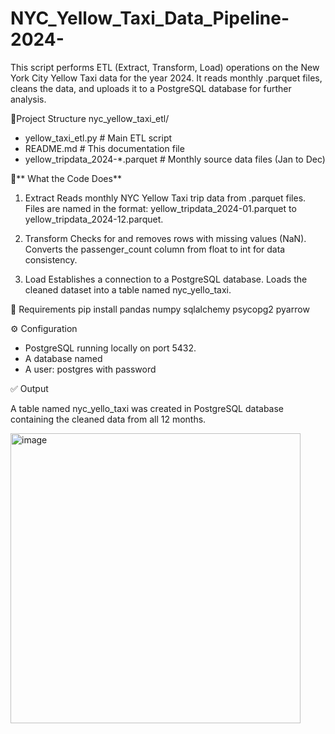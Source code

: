 # NYC_Yellow_Taxi_Data_Pipeline-2024-

This script performs ETL (Extract, Transform, Load) operations on the New York City Yellow Taxi data for the year 2024. It reads monthly .parquet files, cleans the data, and uploads it to a PostgreSQL database for further analysis.

📁Project Structure
nyc_yellow_taxi_etl/
* yellow_taxi_etl.py      # Main ETL script
* README.md               # This documentation file
* yellow_tripdata_2024-*.parquet  # Monthly source data files (Jan to Dec)

🚀** What the Code Does**
1. Extract
Reads monthly NYC Yellow Taxi trip data from .parquet files.
Files are named in the format: yellow_tripdata_2024-01.parquet to yellow_tripdata_2024-12.parquet.

2. Transform
Checks for and removes rows with missing values (NaN).
Converts the passenger_count column from float to int for data consistency.

3. Load
Establishes a connection to a PostgreSQL database.
Loads the cleaned dataset into a table named nyc_yello_taxi.

🧪 Requirements
pip install pandas numpy sqlalchemy psycopg2 pyarrow

⚙️ Configuration
* PostgreSQL running locally on port 5432.
* A database named
* A user: postgres with password

✅ Output

A table named nyc_yello_taxi was created in PostgreSQL database containing the cleaned data from all 12 months.


<img width="464" alt="image" src="https://github.com/user-attachments/assets/e9c2ce7a-055d-443a-aec8-7f8ab0d5d922" />
